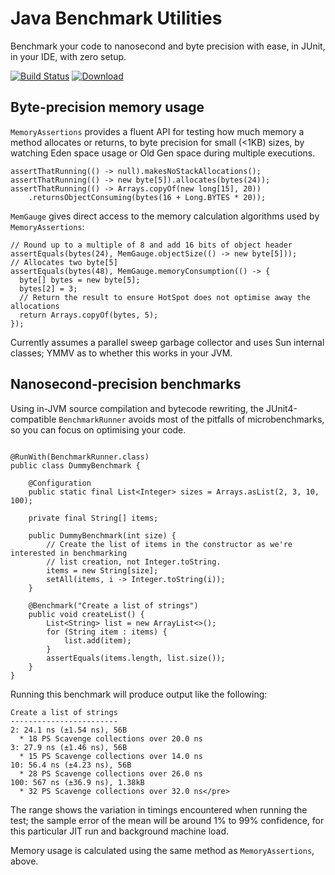 # Java Benchmark Utilities

Benchmark your code to nanosecond and byte precision with ease, in JUnit, in your IDE, with zero setup.

[![Build Status](https://travis-ci.org/alicep-org/benchmark.svg?branch=master)](https://travis-ci.org/alicep-org/benchmark)
[![Download](https://api.bintray.com/packages/alicep-org/maven/benchmark/images/download.svg)](https://bintray.com/alicep-org/maven/benchmark/_latestVersion)

## Byte-precision memory usage

`MemoryAssertions` provides a fluent API for testing how much memory a method allocates or returns, to byte precision for small (<1KB) sizes, by watching Eden space usage or Old Gen space during multiple executions.

```
assertThatRunning(() -> null).makesNoStackAllocations();
assertThatRunning(() -> new byte[5]).allocates(bytes(24));
assertThatRunning(() -> Arrays.copyOf(new long[15], 20))
    .returnsObjectConsuming(bytes(16 + Long.BYTES * 20));
```

`MemGauge` gives direct access to the memory calculation algorithms used by `MemoryAssertions`:

```
// Round up to a multiple of 8 and add 16 bits of object header
assertEquals(bytes(24), MemGauge.objectSize(() -> new byte[5]));
// Allocates two byte[5]
assertEquals(bytes(48), MemGauge.memoryConsumption(() -> {
  byte[] bytes = new byte[5];
  bytes[2] = 3;
  // Return the result to ensure HotSpot does not optimise away the allocations
  return Arrays.copyOf(bytes, 5);
});
```

Currently assumes a parallel sweep garbage collector and uses Sun internal classes; YMMV as to whether this works in your JVM.

## Nanosecond-precision benchmarks

Using in-JVM source compilation and bytecode rewriting, the JUnit4-compatible `BenchmarkRunner` avoids most of the pitfalls of microbenchmarks, so you can focus on optimising your code.

```

@RunWith(BenchmarkRunner.class)
public class DummyBenchmark {

    @Configuration
    public static final List<Integer> sizes = Arrays.asList(2, 3, 10, 100);

    private final String[] items;

    public DummyBenchmark(int size) {
        // Create the list of items in the constructor as we're interested in benchmarking
        // list creation, not Integer.toString.
        items = new String[size];
        setAll(items, i -> Integer.toString(i));
    }

    @Benchmark("Create a list of strings")
    public void createList() {
        List<String> list = new ArrayList<>();
        for (String item : items) {
            list.add(item);
        }
        assertEquals(items.length, list.size());
    }
}
```

Running this benchmark will produce output like the following:

```
Create a list of strings
------------------------
2: 24.1 ns (±1.54 ns), 56B
  * 18 PS Scavenge collections over 20.0 ns
3: 27.9 ns (±1.46 ns), 56B
  * 15 PS Scavenge collections over 14.0 ns
10: 56.4 ns (±4.23 ns), 56B
  * 28 PS Scavenge collections over 26.0 ns
100: 567 ns (±36.9 ns), 1.38kB
  * 32 PS Scavenge collections over 32.0 ns</pre>
```

The range shows the variation in timings encountered when running the test; the sample error of the mean will be around 1% to 99% confidence, for this particular JIT run and background machine load.

Memory usage is calculated using the same method as `MemoryAssertions`, above.
